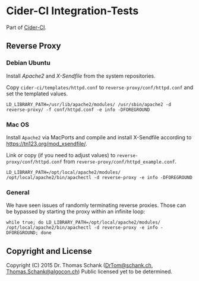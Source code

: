 # Cider-CI Integration-Tests

Part of [Cider-CI](https://github.com/cider-ci/cider-ci).

Reverse Proxy
-------------

### Debian Ubuntu

Install _Apache2_ and _X-Sendfile_ from the system repositories.

Copy `cider-ci/templates/httpd.conf` to `reverse-proxy/conf/httpd.conf` and set
the templated values.

    LD_LIBRARY_PATH=/usr/lib/apache2/modules/ /usr/sbin/apache2 -d reverse-proxy/ -f conf/httpd.conf -e info -DFOREGROUND


### Mac OS

Install `Apache2` via MacPorts and compile and install X-Sendfile according to
<https://tn123.org/mod_xsendfile/>.

Link or copy (if you need to adjust values) to `reverse-proxy/conf/httpd.conf`
from `reverse-proxy/conf/httpd_example.conf`.

    LD_LIBRARY_PATH=/opt/local/apache2/modules/ /opt/local/apache2/bin/apachectl -d reverse-proxy -e info -DFOREGROUND

### General

We have seen issues of randomly terminating reverse proxies. Those can be
bypassed by starting the proxy within an infinite loop:

    while true; do LD_LIBRARY_PATH=/opt/local/apache2/modules/ /opt/local/apache2/bin/apachectl -d reverse-proxy -e info -DFOREGROUND; done


## Copyright and License

Copyright (C) 2015 Dr. Thomas Schank  (DrTom@schank.ch, Thomas.Schank@algocon.ch)
Public licensed yet to be determined.
